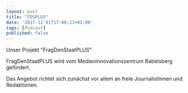 ```yaml
---
layout: post
title: "FDSPLUS"
date: '2017-12-01T17:00:23+01:00'
tags: [Podcast]
published: false
---
```


Unser Projekt "FragDenStaatPLUS"

FragDenStaatPLUS wird vom Medieninnovationszentrum Babelsberg gefördert.

Das Angebot richtet sich zunächst vor allem an freie JournalistInnen und Redaktionen. 
